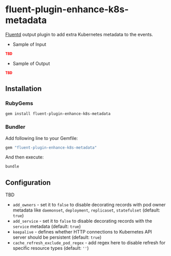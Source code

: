 # fluent-plugin-enhance-k8s-metadata

[Fluentd](https://fluentd.org/) output plugin to add extra Kubernetes metadata to the events.

- Sample of Input

```json
TBD
```

- Sample of Output

```json
TBD
```

## Installation

### RubyGems

```sh
gem install fluent-plugin-enhance-k8s-metadata
```

### Bundler

Add following line to your Gemfile:

```ruby
gem "fluent-plugin-enhance-k8s-metadata"
```

And then execute:

```sh
bundle
```

## Configuration

TBD

- `add_owners` - set it to `false` to disable decorating records with pod owner metadata
  like `daemonset`, `deployment`, `replicaset`, `statefulset` (default: `true`)
- `add_service` - set it to `false` to disable decorating records with the `service` metadata (default: `true`)
- `keepalive` - defines whether HTTP connections to Kubernetes API server should be persistent (default: `true`)
- `cache_refresh_exclude_pod_regex` - add regex here to disable refresh for specific resource types (default: `''`)
